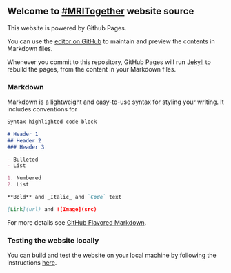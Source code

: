 ## Welcome to [#MRITogether](mritogether.esmrmb.org) website source

This website is powered by Github Pages.

You can use the [editor on GitHub](https://github.com/mritogether/site/edit/main/README.md) to maintain and preview the contents in Markdown files.

Whenever you commit to this repository, GitHub Pages will run [Jekyll](https://jekyllrb.com/) to rebuild the pages, from the content in your Markdown files.

### Markdown

Markdown is a lightweight and easy-to-use syntax for styling your writing. It includes conventions for

```markdown
Syntax highlighted code block

# Header 1
## Header 2
### Header 3

- Bulleted
- List

1. Numbered
2. List

**Bold** and _Italic_ and `Code` text

[Link](url) and ![Image](src)
```

For more details see [GitHub Flavored Markdown](https://guides.github.com/features/mastering-markdown/).

### Testing the website locally
You can build and test the website on your local machine by following the instructions [here](https://docs.github.com/en/pages/setting-up-a-github-pages-site-with-jekyll/testing-your-github-pages-site-locally-with-jekyll#building-your-site-locally).
